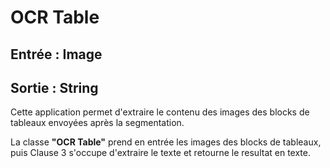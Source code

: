 # OCR Table

## Entrée : Image

## Sortie : String

Cette application permet d'extraire le contenu des images des blocks de tableaux envoyées après la segmentation.

La classe **"OCR Table"** prend en entrée les images des blocks de tableaux, puis Clause 3 s'occupe d'extraire le texte et retourne le resultat en texte. 